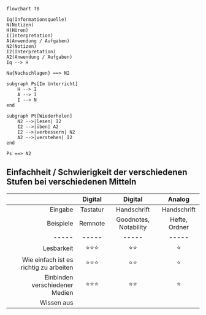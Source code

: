 ```mermaid
flowchart TB

Iq(Informationsquelle)
N(Notizen)
H(Hören)
I(Interpretation)
A(Anwendung / Aufgaben)
N2(Notizen)
I2(Interpretation)
A2(Anwendung / Aufgaben)
Iq --> H

Na{Nachschlagen} ==> N2

subgraph Ps[Im Unterricht]
	H --> I
	A --> I
	I --> N
end

subgraph Pt[Wiederholen]
	N2 -->|lesen| I2
	I2 -->|üben| A2
	I2 -->|verbessern| N2
	A2 -->|verstehen| I2
end

Ps ==> N2
```

## Einfachheit / Schwierigkeit der verschiedenen Stufen bei verschiedenen Mitteln

|                                        | Digital  |        Digital        |    Analog     |
| --------------------------------------:|:--------:|:---------------------:|:-------------:|
|                                Eingabe | Tastatur |      Handschrift      |  Handschrift  |
|                              Beispiele | Remnote  | Goodnotes, Notability | Hefte, Ordner |
|                                  ----- |  -----   |         -----         |     -----     |
|                             Lesbarkeit |  ⭐⭐⭐  |         ⭐⭐          |      ⭐       |
| Wie einfach ist es richtig zu arbeiten |  ⭐⭐⭐  |         ⭐⭐          |      ⭐       |
|         Einbinden verschiedener Medien |  ⭐⭐⭐  |         ⭐⭐          |      ⭐       |
| Wissen aus                                        |          |                       |               |
